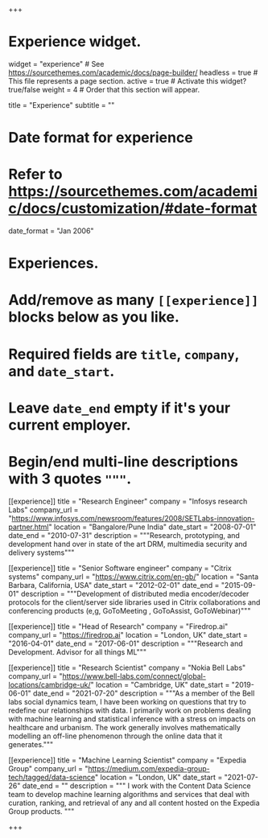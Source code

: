 +++
# Experience widget.
widget = "experience"  # See https://sourcethemes.com/academic/docs/page-builder/
headless = true  # This file represents a page section.
active = true  # Activate this widget? true/false
weight = 4  # Order that this section will appear.

title = "Experience"
subtitle = ""

# Date format for experience
#   Refer to https://sourcethemes.com/academic/docs/customization/#date-format
date_format = "Jan 2006"

# Experiences.
#   Add/remove as many `[[experience]]` blocks below as you like.
#   Required fields are `title`, `company`, and `date_start`.
#   Leave `date_end` empty if it's your current employer.
#   Begin/end multi-line descriptions with 3 quotes `"""`.

[[experience]]
  title = "Research Engineer"
  company = "Infosys research Labs"
  company_url = "https://www.infosys.com/newsroom/features/2008/SETLabs-innovation-partner.html"
  location = "Bangalore/Pune India"
  date_start = "2008-07-01"
  date_end = "2010-07-31"
  description = """Research, prototyping, and development hand over in state of the art DRM, multimedia security and delivery systems"""

[[experience]]
  title = "Senior Software engineer"
  company = "Citrix systems"
  company_url = "https://www.citrix.com/en-gb/"
  location = "Santa Barbara, California, USA"
  date_start = "2012-02-01"
  date_end = "2015-09-01"
  description = """Development of distributed media encoder/decoder protocols for the client/server side libraries used in Citrix collaborations and conferencing products (e,g, GoToMeeting , GoToAssist, GoToWebinar)"""

[[experience]]
  title = "Head of Research"
  company = "Firedrop.ai"
  company_url = "https://firedrop.ai"
  location = "London, UK"
  date_start = "2016-04-01"
  date_end = "2017-06-01"
  description = """Research and Development. Advisor for all things ML"""

[[experience]]
  title = "Research Scientist"
  company = "Nokia Bell Labs"
  company_url = "https://www.bell-labs.com/connect/global-locations/cambridge-uk/"
  location = "Cambridge, UK"
  date_start = "2019-06-01"
  date_end = "2021-07-20"
  description = """As a member of the Bell labs social dynamics team, I have been working on questions that try to redefine our relationships with data. I primarily work on problems dealing with machine learning and statistical inference with a stress on impacts on healthcare and urbanism. The work generally involves mathematically modelling an off-line phenomenon through the online data that it generates."""

[[experience]]
  title = "Machine Learning Scientist"
  company = "Expedia Group"
  company_url = "https://medium.com/expedia-group-tech/tagged/data-science"
  location = "London, UK"
  date_start = "2021-07-26"
  date_end = ""
  description = """ I work with the Content Data Science team to develop machine learning algorithms and services that deal with curation, ranking, and retrieval of any and all content hosted on the Expedia Group products. """

+++
